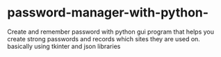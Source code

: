 # password-manager-with-python-
Create and remember password with python
gui program that helps you create strong passwords and records which sites they are used on. basically using tkinter and json libraries
